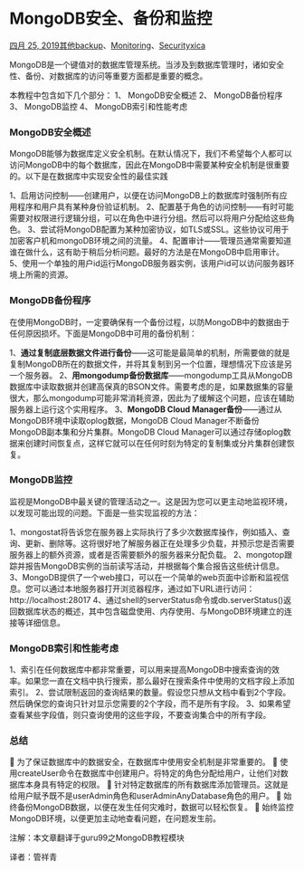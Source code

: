 # MongoDB安全、备份和监控

[四月 25, 2019](http://www.mongoing.com/archives/25687)[其他](http://www.mongoing.com/archives/category/uncategorized)[backup](http://www.mongoing.com/archives/tag/backup)、[Monitoring](http://www.mongoing.com/archives/tag/monitoring)、[Security](http://www.mongoing.com/archives/tag/security)[xica](http://www.mongoing.com/archives/author/xica)

MongoDB是一个键值对的数据库管理系统。当涉及到数据库管理时，诸如安全性、备份、对数据库的访问等重要方面都是重要的概念。

本教程中包含如下几个部分：
1、 MongoDB安全概述
2、 MongoDB备份程序
3、 MongoDB监控
4、 MongoDB索引和性能考虑

### MongoDB安全概述

MongoDB能够为数据库定义安全机制。在默认情况下，我们不希望每个人都可以访问MongoDB中的每个数据库，因此在MongoDB中需要某种安全机制是很重要的。以下是在数据库中实现安全性的最佳实践

1、启用访问控制——创建用户，以便在访问MongoDB上的数据库时强制所有应用程序和用户具有某种身份验证机制。
2、配置基于角色的访问控制——有时可能需要对权限进行逻辑分组，可以在角色中进行分组。然后可以将用户分配给这些角色。
3、尝试将MongoDB配置为某种加密协议，如TLS或SSL。这些协议可用于加密客户机和mongoDB环境之间的流量。
4、配置审计——管理员通常需要知道谁在做什么，这有助于稍后分析问题。最好的方法是在MongoDB中启用审计。
5、使用一个单独的用户id运行MongoDB服务器实例，该用户id可以访问服务器环境上所需的资源。

### MongoDB备份程序

在使用MongoDB时，一定要确保有一个备份过程，以防MongoDB中的数据由于任何原因损坏。下面是MongoDB中可用的备份机制：

1、**通过复制底层数据文件进行备份**——这可能是最简单的机制，所需要做的就是复制MongoDB所在的数据文件，并将其复制到另一个位置，理想情况下应该是另一个服务器。
2、**用mongodump备份数据库**——mongodump工具从MongoDB数据库中读取数据并创建高保真的BSON文件。需要考虑的是，如果数据集的容量很大，那么mongodump可能非常消耗资源，因此为了缓解这个问题，应该在辅助服务器上运行这个实用程序。
3、**MongoDB Cloud Manager备份**——通过从MongoDB环境中读取oplog数据，MongoDB Cloud Manager不断备份MongoDB副本集和分片集群。MongoDB Cloud Manager可以通过存储oplog数据来创建时间恢复点，这样它就可以在任何时刻为特定的复制集或分片集群创建恢复。

### MongoDB监控

监视是MongoDB中最关键的管理活动之一。这是因为您可以更主动地监视环境，以发现可能出现的问题。下面是一些实现监视的方法：

1、mongostat将告诉您在服务器上实际执行了多少次数据库操作，例如插入、查询、更新、删除等。这将很好地了解服务器正在处理多少负载，并预示您是否需要服务器上的额外资源，或者是否需要额外的服务器来分配负载。
2、mongotop跟踪并报告MongoDB实例的当前读写活动，并根据每个集合报告这些统计信息。
3、MongoDB提供了一个web接口，可以在一个简单的web页面中诊断和监视信息。您可以通过本地服务器打开浏览器程序，通过如下URL进行访问： http://localhost:28017
4、通过shell的serverStatus命令或db.serverStatus()返回数据库状态的概述，其中包含磁盘使用、内存使用、与MongoDB环境建立的连接等详细信息。

### MongoDB索引和性能考虑

1、索引在任何数据库中都非常重要，可以用来提高MongoDB中搜索查询的效率。如果您一直在文档中执行搜索，那么最好在搜索条件中使用的文档字段上添加索引。
2、尝试限制返回的查询结果的数量。假设您只想从文档中看到2个字段。然后确保您的查询只针对显示您需要的2个字段，而不是所有字段。
3、如果希望查看某些字段值，则只查询使用的这些字段，不要查询集合中的所有字段。

### 总结

 为了保证数据库中的数据安全，在数据库中使用安全机制是非常重要的。
 使用createUser命令在数据库中创建用户。将特定的角色分配给用户，让他们对数据库本身具有特定的权限。
 针对特定数据库的所有数据库添加管理员。这就是给用户赋予既不是userAdmin角色和userAdminAnyDatabase角色的用户。
 始终备份MongoDB数据，以便在发生任何灾难时，数据可以轻松恢复。
 始终监控MongoDB环境，以便更加主动地查看问题，在问题发生前。

注解：本文章翻译于guru99之MongoDB教程模块

译者：管祥青
